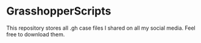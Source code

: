 # GrasshopperScripts
This repository stores all .gh case files I shared on all my social media. Feel free to download them.
